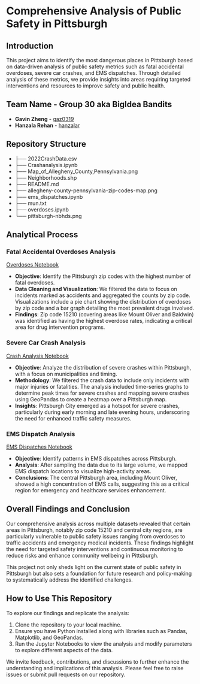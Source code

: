 # Comprehensive Analysis of Public Safety in Pittsburgh

## Introduction
This project aims to identify the most dangerous places in Pittsburgh based on data-driven analysis of public safety metrics such as fatal accidental overdoses, severe car crashes, and EMS dispatches. Through detailed analysis of these metrics, we provide insights into areas requiring targeted interventions and resources to improve safety and public health.

## Team Name - Group 30 aka BigIdea Bandits
- **Gavin Zheng** - [gaz0319](https://github.com/gaz0319)
- **Hanzala Rehan** - [hanzalar](https://github.com/Hanzalar)

## Repository Structure
- ├── 2022CrashData.csv
- ├── Crashanalysis.ipynb
- ├── Map_of_Allegheny_County,Pennsylvania.png
- ├── Neighborhoods.shp
- ├── README.md
- ├── allegheny-county-pennsylvania-zip-codes-map.png
- ├── ems_dispatches.ipynb
- ├── mun.txt
- ├── overdoses.ipynb
- └── pittsburgh-nbhds.png


## Analytical Process

### Fatal Accidental Overdoses Analysis
[Overdoses Notebook](https://github.com/Hanzalar/BigIdeas/blob/main/overdoses.ipynb)
- **Objective**: Identify the Pittsburgh zip codes with the highest number of fatal overdoses.
- **Data Cleaning and Visualization**: We filtered the data to focus on incidents marked as accidents and aggregated the counts by zip code. Visualizations include a pie chart showing the distribution of overdoses by zip code and a bar graph detailing the most prevalent drugs involved.
- **Findings**: Zip code 15210 (covering areas like Mount Oliver and Baldwin) was identified as having the highest overdose rates, indicating a critical area for drug intervention programs.

### Severe Car Crash Analysis
[Crash Analysis Notebook](https://github.com/Hanzalar/BigIdeas/blob/main/Crashanalysis.ipynb)
- **Objective**: Analyze the distribution of severe crashes within Pittsburgh, with a focus on municipalities and timing.
- **Methodology**: We filtered the crash data to include only incidents with major injuries or fatalities. The analysis included time-series graphs to determine peak times for severe crashes and mapping severe crashes using GeoPandas to create a heatmap over a Pittsburgh map.
- **Insights**: Pittsburgh City emerged as a hotspot for severe crashes, particularly during early morning and late evening hours, underscoring the need for enhanced traffic safety measures.

### EMS Dispatch Analysis
[EMS Dispatches Notebook](https://github.com/Hanzalar/BigIdeas/blob/main/ems_dispatches.ipynb)
- **Objective**: Identify patterns in EMS dispatches across Pittsburgh.
- **Analysis**: After sampling the data due to its large volume, we mapped EMS dispatch locations to visualize high-activity areas.
- **Conclusions**: The central Pittsburgh area, including Mount Oliver, showed a high concentration of EMS calls, suggesting this as a critical region for emergency and healthcare services enhancement.

## Overall Findings and Conclusion
Our comprehensive analysis across multiple datasets revealed that certain areas in Pittsburgh, notably zip code 15210 and central city regions, are particularly vulnerable to public safety issues ranging from overdoses to traffic accidents and emergency medical incidents. These findings highlight the need for targeted safety interventions and continuous monitoring to reduce risks and enhance community wellbeing in Pittsburgh.

This project not only sheds light on the current state of public safety in Pittsburgh but also sets a foundation for future research and policy-making to systematically address the identified challenges.

## How to Use This Repository
To explore our findings and replicate the analysis:
1. Clone the repository to your local machine.
2. Ensure you have Python installed along with libraries such as Pandas, Matplotlib, and GeoPandas.
3. Run the Jupyter Notebooks to view the analysis and modify parameters to explore different aspects of the data.

We invite feedback, contributions, and discussions to further enhance the understanding and implications of this analysis. Please feel free to raise issues or submit pull requests on our repository.
